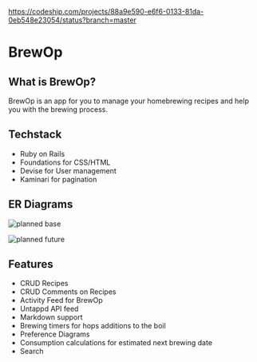 https://codeship.com/projects/88a9e590-e6f6-0133-81da-0eb548e23054/status?branch=master

# BrewOp

## What is BrewOp?
BrewOp is an app for you to manage your homebrewing recipes and help you with the brewing process.

## Techstack
* Ruby on Rails
* Foundations for CSS/HTML
* Devise for User management
* Kaminari for pagination

## ER Diagrams
![planned base](https://www.dropbox.com/s/3cxa48sulnm2n6e/Screen%20Shot%202016-04-10%20at%2011.18.01.png?dl=1)

![planned future](https://www.dropbox.com/s/4s3hs5bdnyuvkgy/Screen%20Shot%202016-04-15%20at%2009.46.28.png?dl=1)

## Features
* CRUD Recipes
* CRUD Comments on Recipes
* Activity Feed for BrewOp
* Untappd API feed
* Markdown support
* Brewing timers for hops additions to the boil
* Preference Diagrams
* Consumption calculations for estimated next brewing date
* Search
